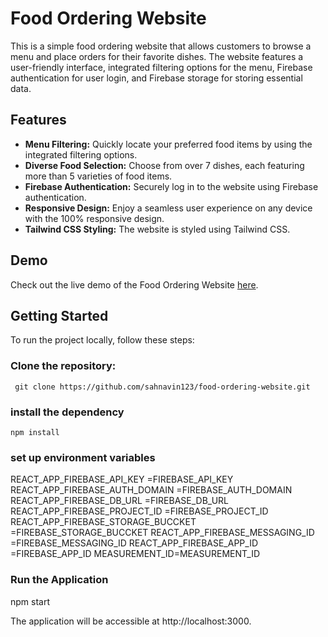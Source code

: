 # Food Ordering Website

This is a simple food ordering website that allows customers to browse a menu and place orders for their favorite dishes. The website features a user-friendly interface, integrated filtering options for the menu, Firebase authentication for user login, and Firebase storage for storing essential data.

## Features

- **Menu Filtering:** Quickly locate your preferred food items by using the integrated filtering options.
- **Diverse Food Selection:** Choose from over 7 dishes, each featuring more than 5 varieties of food items.
- **Firebase Authentication:** Securely log in to the website using Firebase authentication.
- **Responsive Design:** Enjoy a seamless user experience on any device with the 100% responsive design.
- **Tailwind CSS Styling:** The website is styled using Tailwind CSS.

## Demo

Check out the live demo of the Food Ordering Website [here](https://restaurantapp-82fb9.web.app/).

## Getting Started

To run the project locally, follow these steps:

### Clone the repository:

```
 git clone https://github.com/sahnavin123/food-ordering-website.git
```

### install the dependency

```
npm install
```

### set up environment variables

REACT_APP_FIREBASE_API_KEY =FIREBASE_API_KEY
REACT_APP_FIREBASE_AUTH_DOMAIN =FIREBASE_AUTH_DOMAIN
REACT_APP_FIREBASE_DB_URL =FIREBASE_DB_URL
REACT_APP_FIREBASE_PROJECT_ID =FIREBASE_PROJECT_ID
REACT_APP_FIREBASE_STORAGE_BUCCKET =FIREBASE_STORAGE_BUCCKET
REACT_APP_FIREBASE_MESSAGING_ID =FIREBASE_MESSAGING_ID
REACT_APP_FIREBASE_APP_ID =FIREBASE_APP_ID
MEASUREMENT_ID=MEASUREMENT_ID

### Run the Application

npm start

The application will be accessible at http://localhost:3000.
